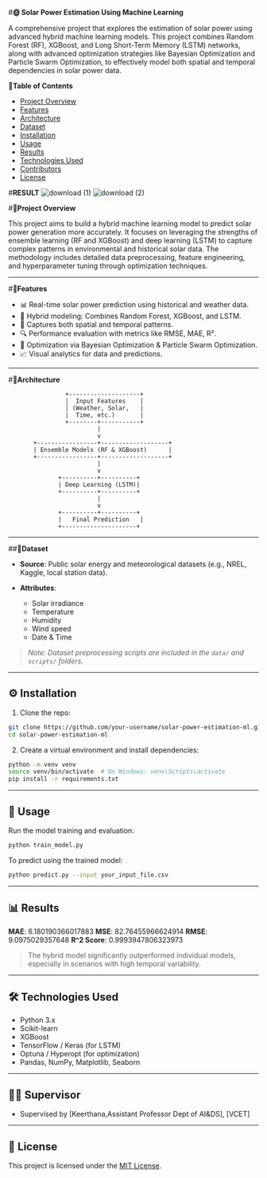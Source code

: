 #**🌞 Solar Power Estimation Using Machine Learning**

A comprehensive project that explores the estimation of solar power using advanced hybrid machine learning models. This project combines Random Forest (RF), XGBoost, and Long Short-Term Memory (LSTM) networks, along with advanced optimization strategies like Bayesian Optimization and Particle Swarm Optimization, to effectively model both spatial and temporal dependencies in solar power data.

**📌Table of Contents**

- [Project Overview](#project-overview)
- [Features](#features)
- [Architecture](#architecture)
- [Dataset](#dataset)
- [Installation](#installation)
- [Usage](#usage)
- [Results](#results)
- [Technologies Used](#technologies-used)
- [Contributors](#contributors)
- [License](#license)

#**RESULT**
![download (1)](https://github.com/user-attachments/assets/45f95b09-eb80-41ff-9edb-ca978bde1c58)
![download (2)](https://github.com/user-attachments/assets/bcca03be-6a46-4f77-9324-e385ef181966)



#**📖Project Overview**

This project aims to build a hybrid machine learning model to predict solar power generation more accurately. It focuses on leveraging the strengths of ensemble learning (RF and XGBoost) and deep learning (LSTM) to capture complex patterns in environmental and historical solar data. The methodology includes detailed data preprocessing, feature engineering, and hyperparameter tuning through optimization techniques.

---

#**🚀Features**

- 📊 Real-time solar power prediction using historical and weather data.
- 🤖 Hybrid modeling: Combines Random Forest, XGBoost, and LSTM.
- 🧠 Captures both spatial and temporal patterns.
- 🔍 Performance evaluation with metrics like RMSE, MAE, R².
- 🔧 Optimization via Bayesian Optimization & Particle Swarm Optimization.
- 📈 Visual analytics for data and predictions.

---

#**🧱Architecture**

```text
                +--------------------+
                |  Input Features    |
                | (Weather, Solar,   |
                |  Time, etc.)       |
                +--------+-----------+
                         |
                         v
       +-----------------+-------------------+
       | Ensemble Models (RF & XGBoost)      |
       +-----------------+-------------------+
                         |
                         v
              +----------+----------+
              | Deep Learning (LSTM)|
              +----------+----------+
                         |
                         v
              +----------+----------+
              |   Final Prediction   |
              +---------------------+
````

---

##**📂Dataset**

* **Source**: Public solar energy and meteorological datasets (e.g., NREL, Kaggle, local station data).
* **Attributes**:

  * Solar irradiance
  * Temperature
  * Humidity
  * Wind speed
  * Date & Time

> *Note: Dataset preprocessing scripts are included in the `data/` and `scripts/` folders.*

---

## ⚙️ Installation

1. Clone the repo:

```bash
git clone https://github.com/your-username/solar-power-estimation-ml.git
cd solar-power-estimation-ml
```

2. Create a virtual environment and install dependencies:

```bash
python -m venv venv
source venv/bin/activate  # On Windows: venv\Scripts\activate
pip install -r requirements.txt
```

---

## 🧪 Usage

Run the model training and evaluation:

```bash
python train_model.py
```

To predict using the trained model:

```bash
python predict.py --input your_input_file.csv
```

---

## 📊 Results

**MAE**: 6.180190366017883
**MSE**: 82.76455966624914
**RMSE**: 9.0975029357648
**R^2 Score**: 0.9993947806323973
> The hybrid model significantly outperformed individual models, especially in scenarios with high temporal variability.

---

## 🛠 Technologies Used

* Python 3.x
* Scikit-learn
* XGBoost
* TensorFlow / Keras (for LSTM)
* Optuna / Hyperopt (for optimization)
* Pandas, NumPy, Matplotlib, Seaborn

---

## 👨‍💻 Supervisor

* Supervised by \[Keerthana,Assistant Professor Dept of AI&DS], \[VCET]

---

## 📄 License

This project is licensed under the [MIT License](LICENSE).

